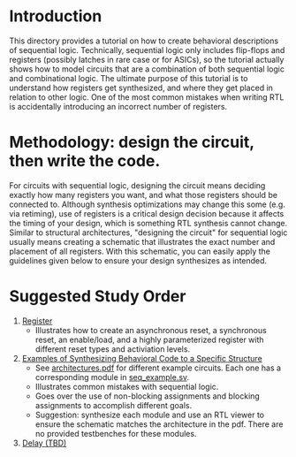 # Introduction

This directory provides a tutorial on how to create behavioral descriptions of sequential logic. Technically, sequential logic only includes flip-flops and registers
(possibly latches in rare case or for ASICs), so the tutorial actually shows how to model circuits that are a combination of both sequential logic and
combinational logic. The ultimate purpose of this tutorial is to understand how registers get synthesized, and where they get placed in relation to other logic. One of the most
common mistakes when writing RTL is accidentally introducing an incorrect number of registers.

# Methodology: design the circuit, then write the code.

For circuits with sequential logic, designing the circuit means deciding exactly how many registers you want, and what those registers should be connected to. Although synthesis 
optimizations may change this some (e.g. via retiming), use of registers is a critical design decision because it affects the timing of your design, which is something RTL 
synthesis cannot change. Similar to structural architectures, "designing the circuit" for sequential logic usually means creating a schematic that illustrates the exact number
and placement of all registers. With this schematic, you can easily apply the guidelines given below to ensure your design synthesizes as intended.

# Suggested Study Order

1. [Register](register.sv)
    - Illustrates how to create an asynchronous reset, a synchronous reset, an enable/load, and a highly parameterized register with different reset types and activiation levels.
1. [Examples of Synthesizing Behavioral Code to a Specific Structure](seq_example.sv)
    - See [architectures.pdf](architectures.pdf) for different example circuits. Each one has a corresponding module in [seq_example.sv](seq_example.sv).
    - Illustrates common mistakes with sequential logic.
    - Goes over the use of non-blocking assignments and blocking assignments to accomplish different goals.
    - Suggestion: synthesize each module and use an RTL viewer to ensure the schematic matches the architecture in the pdf. There are no provided testbenches for these modules. 
1. [Delay (TBD)]()
    

